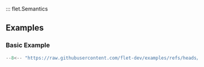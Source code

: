 ::: flet.Semantics

## Examples

### Basic Example

```python
--8<-- "https://raw.githubusercontent.com/flet-dev/examples/refs/heads/v1-docs/python/controls/semantics/basic.py"
```
